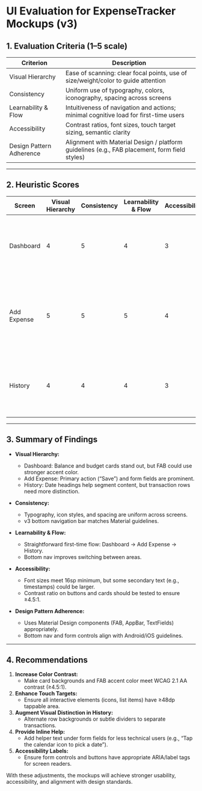 # UI Evaluation for ExpenseTracker Mockups (v3)

## 1. Evaluation Criteria (1–5 scale)

| Criterion               | Description                                                                                          |
|-------------------------|------------------------------------------------------------------------------------------------------|
| Visual Hierarchy        | Ease of scanning: clear focal points, use of size/weight/color to guide attention                   |
| Consistency             | Uniform use of typography, colors, iconography, spacing across screens                              |
| Learnability & Flow     | Intuitiveness of navigation and actions; minimal cognitive load for first-time users                |
| Accessibility           | Contrast ratios, font sizes, touch target sizing, semantic clarity                                  |
| Design Pattern Adherence| Alignment with Material Design / platform guidelines (e.g., FAB placement, form field styles)      |

---

## 2. Heuristic Scores

| Screen           | Visual Hierarchy | Consistency | Learnability & Flow | Accessibility | Pattern Adherence | Notes                                                         |
|------------------|------------------|-------------|---------------------|---------------|-------------------|---------------------------------------------------------------|
| Dashboard        | 4                | 5           | 4                   | 3             | 4                 | Strong cards & FAB; bottom nav added in v3 helps discoverability; contrast on cards could be higher. |
| Add Expense      | 5                | 5           | 5                   | 4             | 5                 | Form layout is clear and follows Material patterns; input labels are legible; date picker accessibility good. |
| History          | 4                | 4           | 4                   | 3             | 4                 | Grouping by date aids flow; swipe targets are correctly sized; text contrast on list items is borderline. |

---

## 3. Summary of Findings

- **Visual Hierarchy:**  
  - Dashboard: Balance and budget cards stand out, but FAB could use stronger accent color.  
  - Add Expense: Primary action (“Save”) and form fields are prominent.  
  - History: Date headings help segment content, but transaction rows need more distinction.

- **Consistency:**  
  - Typography, icon styles, and spacing are uniform across screens.  
  - v3 bottom navigation bar matches Material guidelines.

- **Learnability & Flow:**  
  - Straightforward first-time flow: Dashboard → Add Expense → History.  
  - Bottom nav improves switching between areas.

- **Accessibility:**  
  - Font sizes meet 16sp minimum, but some secondary text (e.g., timestamps) could be larger.  
  - Contrast ratio on buttons and cards should be tested to ensure ≥4.5:1.

- **Design Pattern Adherence:**  
  - Uses Material Design components (FAB, AppBar, TextFields) appropriately.  
  - Bottom nav and form controls align with Android/iOS guidelines.

---

## 4. Recommendations

1. **Increase Color Contrast:**  
   - Make card backgrounds and FAB accent color meet WCAG 2.1 AA contrast (≥4.5:1).  
2. **Enhance Touch Targets:**  
   - Ensure all interactive elements (icons, list items) have ≥48dp tappable area.  
3. **Augment Visual Distinction in History:**  
   - Alternate row backgrounds or subtle dividers to separate transactions.  
4. **Provide Inline Help:**  
   - Add helper text under form fields for less technical users (e.g., “Tap the calendar icon to pick a date”).  
5. **Accessibility Labels:**  
   - Ensure form controls and buttons have appropriate ARIA/label tags for screen readers.

With these adjustments, the mockups will achieve stronger usability, accessibility, and alignment with design standards.  
